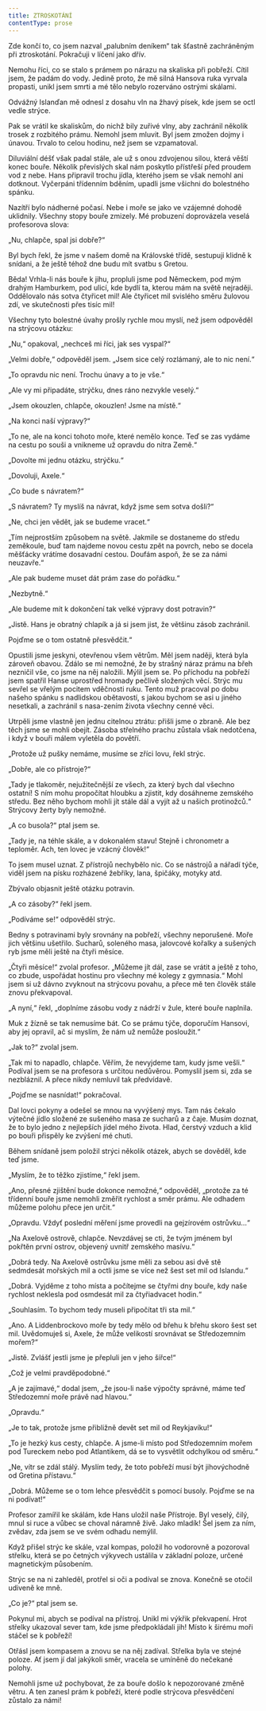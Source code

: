 ```yaml
---
title: ZTROSKOTÁNÍ
contentType: prose
---
```


<section>

Zde končí to, co jsem nazval „palubním deníkem“ tak šťastně zachráněným při ztroskotání. Pokračuji v líčení jako dřív.

Nemohu říci, co se stalo s prámem po nárazu na skaliska při pobřeží. Cítil jsem, že padám do vody. Jedině proto, že mě silná Hansova ruka vyrvala propasti, unikl jsem smrti a mé tělo nebylo rozerváno ostrými skálami.

Odvážný Islanďan mě odnesl z dosahu vln na žhavý písek, kde jsem se octl vedle strýce.

Pak se vrátil ke skaliskům, do nichž bily zuřivé vlny, aby zachránil několik trosek z rozbitého prámu. Nemohl jsem mluvit. Byl jsem zmožen dojmy i únavou. Trvalo to celou hodinu, než jsem se vzpamatoval.

Diluviální déšť však padal stále, ale už s onou zdvojenou silou, která věští konec bouře. Několik převislých skal nám poskytlo přístřeší před proudem vod z nebe. Hans připravil trochu jídla, kterého jsem se však nemohl ani dotknout. Vyčerpáni třídenním bděním, upadli jsme všichni do bolestného spánku.

Nazítří bylo nádherné počasí. Nebe i moře se jako ve vzájemné dohodě uklidnily. Všechny stopy bouře zmizely. Mé probuzení doprovázela veselá profesorova slova:

„Nu, chlapče, spal jsi dobře?“

Byl bych řekl, že jsme v našem domě na Královské třídě, sestupuji klidně k snídani, a že ještě téhož dne budu mít svatbu s Gretou.

Běda! Vrhla-li nás bouře k jihu, propluli jsme pod Německem, pod mým drahým Hamburkem, pod ulicí, kde bydlí ta, kterou mám na světě nejraději. Oddělovalo nás sotva čtyřicet mil! Ale čtyřicet mil svislého směru žulovou zdí, ve skutečnosti přes tisíc mil!

Všechny tyto bolestné úvahy prošly rychle mou myslí, než jsem odpověděl na strýcovu otázku:

„Nu,“ opakoval, „nechceš mi říci, jak ses vyspal?“

„Velmi dobře,“ odpověděl jsem. „Jsem sice celý rozlámaný, ale to nic není.“

„To opravdu nic není. Trochu únavy a to je vše.“

„Ale vy mi připadáte, strýčku, dnes ráno nezvykle veselý.“

„Jsem okouzlen, chlapče, okouzlen! Jsme na místě.“

„Na konci naší výpravy?“

„To ne, ale na konci tohoto moře, které nemělo konce. Teď se zas vydáme na cestu po souši a vnikneme už opravdu do nitra Země.“

„Dovolte mi jednu otázku, strýčku.“

„Dovoluji, Axele.“

„Co bude s návratem?“

„S návratem? Ty myslíš na návrat, když jsme sem sotva došli?“

„Ne, chci jen vědět, jak se budeme vracet.“

„Tím nejprostším způsobem na světě. Jakmile se dostaneme do středu zeměkoule, buď tam najdeme novou cestu zpět na povrch, nebo se docela měšťácky vrátíme dosavadní cestou. Doufám aspoň, že se za námi neuzavře.“

„Ale pak budeme muset dát prám zase do pořádku.“

„Nezbytně.“

„Ale budeme mít k dokončení tak velké výpravy dost potravin?“

„Jistě. Hans je obratný chlapík a já si jsem jist, že většinu zásob zachránil.

Pojďme se o tom ostatně přesvědčit.“

Opustili jsme jeskyni, otevřenou všem větrům. Měl jsem naději, která byla zároveň obavou. Zdálo se mi nemožné, že by strašný náraz prámu na břeh nezničil vše, co jsme na něj naložili. Mýlil jsem se. Po příchodu na pobřeží jsem spatřil Hanse uprostřed hromady pečlivě složených věcí. Strýc mu sevřel se vřelým pocitem vděčnosti ruku. Tento muž pracoval po dobu našeho spánku s nadlidskou obětavostí, s jakou bychom se asi u jiného nesetkali, a zachránil s nasa-zením života všechny cenné věci.

Utrpěli jsme vlastně jen jednu citelnou ztrátu: přišli jsme o zbraně. Ale bez těch jsme se mohli obejít. Zásoba střelného prachu zůstala však nedotčena, i když v bouři málem vyletěla do povětří.

„Protože už pušky nemáme, musíme se zříci lovu, řekl strýc.

„Dobře, ale co přístroje?“

„Tady je tlakoměr, nejužitečnější ze všech, za který bych dal všechno ostatní! S ním mohu propočítat hloubku a zjistit, kdy dosáhneme zemského středu. Bez něho bychom mohli jít stále dál a vyjít až u našich protinožců.“ Strýcovy žerty byly nemožné.

„A co busola?“ ptal jsem se.

„Tady je, na téhle skále, a v dokonalém stavu! Stejně i chronometr a teploměr. Ach, ten lovec je vzácný člověk!“

To jsem musel uznat. Z přístrojů nechybělo nic. Co se nástrojů a nářadí týče, viděl jsem na písku rozházené žebříky, lana, špičáky, motyky atd.

Zbývalo objasnit ještě otázku potravin.

„A co zásoby?“ řekl jsem.

„Podíváme se!“ odpověděl strýc.

Bedny s potravinami byly srovnány na pobřeží, všechny neporušené. Moře jich většinu ušetřilo. Sucharů, soleného masa, jalovcové kořalky a sušených ryb jsme měli ještě na čtyři měsíce.

„Čtyři měsíce!“ zvolal profesor. „Můžeme jít dál, zase se vrátit a ještě z toho, co zbude, uspořádat hostinu pro všechny mé kolegy z gymnasia.“ Mohl jsem si už dávno zvyknout na strýcovu povahu, a přece mě ten člověk stále znovu překvapoval.

„A nyní,“ řekl, „doplníme zásobu vody z nádrží v žule, které bouře naplnila.

Muk z žízně se tak nemusíme bát. Co se prámu týče, doporučím Hansovi, aby jej opravil, ač si myslím, že nám už nemůže posloužit.“

„Jak to?“ zvolal jsem.

„Tak mi to napadlo, chlapče. Věřím, že nevyjdeme tam, kudy jsme vešli.“ Podíval jsem se na profesora s určitou nedůvěrou. Pomyslil jsem si, zda se nezbláznil. A přece nikdy nemluvil tak předvídavě.

„Pojďme se nasnídat!“ pokračoval.

Dal lovci pokyny a odešel se mnou na vyvýšený mys. Tam nás čekalo výtečné jídlo složené ze sušeného masa ze sucharů a z čaje. Musím doznat, že to bylo jedno z nejlepších jídel mého života. Hlad, čerstvý vzduch a klid po bouři přispěly ke zvýšení mé chuti.

Během snídaně jsem položil strýci několik otázek, abych se dověděl, kde teď jsme.

„Myslím, že to těžko zjistíme,“ řekl jsem.

„Ano, přesné zjištění bude dokonce nemožné,“ odpověděl, „protože za té třídenní bouře jsme nemohli změřit rychlost a směr prámu. Ale odhadem můžeme polohu přece jen určit.“

„Opravdu. Vždyť poslední měření jsme provedli na gejzírovém ostrůvku…“

„Na Axelově ostrově, chlapče. Nevzdávej se cti, že tvým jménem byl pokřtěn první ostrov, objevený uvnitř zemského masívu.“

„Dobrá tedy. Na Axelově ostrůvku jsme měli za sebou asi dvě stě sedmdesát mořských mil a octli jsme se více než šest set mil od Islandu.“

„Dobrá. Vyjděme z toho místa a počítejme se čtyřmi dny bouře, kdy naše rychlost neklesla pod osmdesát mil za čtyřiadvacet hodin.“

„Souhlasím. To bychom tedy museli připočítat tři sta mil.“

„Ano. A Liddenbrockovo moře by tedy mělo od břehu k břehu skoro šest set mil. Uvědomuješ si, Axele, že může velikostí srovnávat se Středozemním mořem?“

„Jistě. Zvlášť jestli jsme je přepluli jen v jeho šířce!“

„Což je velmi pravděpodobné.“

„A je zajímavé,“ dodal jsem, „že jsou-li naše výpočty správné, máme teď Středozemní moře právě nad hlavou.“

„Opravdu.“

„Je to tak, protože jsme přibližně devět set mil od Reykjavíku!“

„To je hezký kus cesty, chlapče. A jsme-li místo pod Středozemním mořem pod Tureckem nebo pod Atlantikem, dá se to vysvětlit odchylkou od směru.“

„Ne, vítr se zdál stálý. Myslím tedy, že toto pobřeží musí být jihovýchodně od Gretina přístavu.“

„Dobrá. Můžeme se o tom lehce přesvědčit s pomocí busoly. Pojďme se na ni podívat!“

Profesor zamířil ke skálám, kde Hans uložil naše Přístroje. Byl veselý, čilý, mnul si ruce a vůbec se choval náramně živě. Jako mladík! Šel jsem za ním, zvědav, zda jsem se ve svém odhadu nemýlil.

Když přišel strýc ke skále, vzal kompas, položil ho vodorovně a pozoroval střelku, která se po četných výkyvech ustálila v základní poloze, určené magnetickým působením.

Strýc se na ni zahleděl, protřel si oči a podíval se znova. Konečně se otočil udiveně ke mně.

„Co je?“ ptal jsem se.

Pokynul mi, abych se podíval na přístroj. Unikl mi výkřik překvapení. Hrot střelky ukazoval sever tam, kde jsme předpokládali jih! Místo k širému moři stáčel se k pobřeží!

Otřásl jsem kompasem a znovu se na něj zadíval. Střelka byla ve stejné poloze. Ať jsem jí dal jakýkoli směr, vracela se umíněně do nečekané polohy.

Nemohli jsme už pochybovat, že za bouře došlo k nepozorované změně větru. A ten zanesl prám k pobřeží, které podle strýcova přesvědčení zůstalo za námi!

</section>
